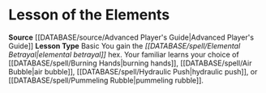 ﻿---
id: '2'
name: Lesson of the Elements
rarity: Common
source: '[[DATABASE/source/Advanced Player''s Guide|Advanced Player''s Guide]]'
type: Witch Lesson

---
# Lesson of the Elements

**Source** [[DATABASE/source/Advanced Player's Guide|Advanced Player's Guide]] 
**Lesson Type** Basic
You gain the _[[DATABASE/spell/Elemental Betrayal|elemental betrayal]]_ hex. Your familiar learns your choice of [[DATABASE/spell/Burning Hands|burning hands]], [[DATABASE/spell/Air Bubble|air bubble]], [[DATABASE/spell/Hydraulic Push|hydraulic push]], or [[DATABASE/spell/Pummeling Rubble|pummeling rubble]].